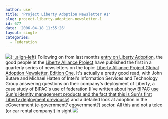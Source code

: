 ```yaml
---
author: user
title: 'Project Liberty Adoption Newsletter #1'
slug: project-liberty-adoption-newsletter-1
id: 677
date: '2006-04-18 11:55:26'
layout: single
categories:
  - Federation
---
```


[![](http://www.projectliberty.org/design/liberty/images/libertylogo.jpg){: .align-left}](http://www.projectliberty.org/) Following on from last months [entry on Liberty Adoption](http://blogs.sun.com/roller/page/superpat?entry=project_liberty_adoption_wow), the good people at the [Liberty Alliance Project](http://www.projectliberty.org/) have published the first in a quarterly series of newsletters on the topic: [Liberty Alliance Project Global Adoption Newsletter, Edition One](http://www.projectliberty.org/resources/newsletters/Liberty_Exec_Newsletter_Edition_1.pdf). It's actually a pretty good read, with John Butare and Michael Hatten of Intel's Information Services and Technology Group answering questions on their company's deployment of Liberty, a case study of BIPAC's use of federation (I've written about [how BIPAC use Sun's identity management products and the fact that this is Sun's first Liberty deployment previously](http://blogs.sun.com/roller/page/superpat?entry=sun_eats_its_own_liberty)) and a detailed look at adoption in the eGovernment (e-government? egovernment?) sector. All this and not a telco (or car rental company!) in sight ![](http://blogs.sun.com/roller/images/smileys/wink.gif)